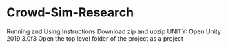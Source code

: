 # Crowd-Sim-Research
Running and Using Instructions
Download zip and upzip
UNITY:
Open Unity 2019.3.0f3
Open the top level folder of the project as a project
